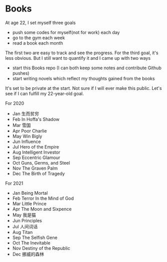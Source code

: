 # Books
At age 22, I set myself three goals 
- push some codes for myself(not for work) each day
- go to the gym each week
- read a book each month 

The first two are easy to track and see the progress. For the third goal, it's less obvious. But I still want to quantify it and I came up with two ways 
- start this Books repo (I can both keep some notes and contribute Github pushes)
- start writing novels which reflect my thoughts gained from the books 

It's set to be private at the start. Not sure if I will ever make this public. Let's see if I can fulfill my 22-year-old goal. 

For 2020
- Jan 生而贫穷
- Feb In Hoffa's Shadow 
- Mar 雪国
- Apr Poor Charlie
- May Win Bigly 
- Jun Influence
- Jul Hero of the Empire 
- Aug Intelligent Investor
- Sep Eccentric Glamour
- Oct Guns, Germs, and Steel
- Nov The Graven Palm
- Dec The Birth of Tragedy

For 2021 
- Jan Being Mortal
- Feb Terror In the Mind of God
- Mar Little Prince 
- Apr The Moon and Sixpence
- May 我是猫
- Jun Principles
- Jul 人间词话
- Aug Titan
- Sep The Selfish Gene
- Oct The Inevitable
- Nov Destiny of the Republic
- Dec 挪威的森林
